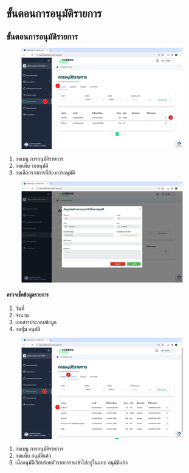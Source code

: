 # ขั้นตอนการอนุมัติรายการ

## **ขั้นตอนการอนุมัติรายการ**

<figure><img src="../../.gitbook/assets/image (60).png" alt=""><figcaption></figcaption></figure>

1. กดเมนู การอนุมัติรายการ
2. กดแท็บ รออนุมัติ
3. กดเลือกรายการที่ต้องการอนุมัติ



<figure><img src="../../.gitbook/assets/Screenshot 2566-11-01 at 17.05.51.png" alt=""><figcaption></figcaption></figure>

#### ตรวจเช็คข้อมูลรายการ

1. วันที่
2. จำนวน
3. เอกสารประกอบข้อมูล
4. กดปุ่ม อนุมัติ



<figure><img src="../../.gitbook/assets/image (61).png" alt=""><figcaption></figcaption></figure>

1. กดเมนู การอนุมัติรายการ
2. กดแท็บ อนุมัติแล้ว
3. เมื่ออนุมัติเรียบร้อยตัวรายการจะเข้าไปอยู่ในแถบ อนุมัติแล้ว
